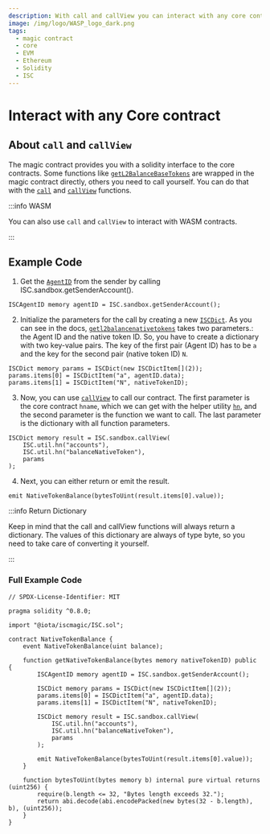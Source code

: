 ```yaml
---
description: With call and callView you can interact with any core contract
image: /img/logo/WASP_logo_dark.png
tags:
  - magic contract
  - core
  - EVM
  - Ethereum
  - Solidity
  - ISC
---
```


# Interact with any Core contract

## About `call` and `callView`

The magic contract provides you with a solidity interface to the core contracts. Some functions like [`getL2BalanceBaseTokens`](../../../../../references/iota-chains/magic-contract/ISCAccounts.md#getl2balancebasetokens) are wrapped in the magic contract directly, others you need to call yourself. You can do that with the [`call`](../../../../../references/iota-chains/magic-contract/ISCSandbox.md#call) and [`callView`](../../../../../references/iota-chains/magic-contract/ISCSandbox.md#callview) functions.

:::info WASM

You can also use `call` and `callView` to interact with WASM contracts.

:::

## Example Code

1. Get the [`AgentID`](../../explanations/how-accounts-work.md) from the sender by calling ISC.sandbox.getSenderAccount().

```solidity
ISCAgentID memory agentID = ISC.sandbox.getSenderAccount();
```

2. Initialize the parameters for the call by creating a new [`ISCDict`](../../../../../references/iota-chains/magic-contract/ISCTypes.md#iscdict). As you can see in the docs, [`getl2balancenativetokens`](../../../../../references/iota-chains/magic-contract/ISCAccounts.md#getl2balancenativetokens) takes two parameters.: the Agent ID and the native token ID. So, you have to create a dictionary with two key-value pairs. The key of the first pair (Agent ID) has to be `a` and the key for the second pair (native token ID) `N`.

```solidity
ISCDict memory params = ISCDict(new ISCDictItem[](2));
params.items[0] = ISCDictItem("a", agentID.data);
params.items[1] = ISCDictItem("N", nativeTokenID);
```

3. Now, you can use [`callView`](../../../../../references/iota-chains/magic-contract/ISCSandbox.md#callview) to call our contract. The first parameter is the core contract `hname`, which we can get with the helper utility [`hn`](../../../../../references/iota-chains/magic-contract/ISCUtil.md#hn), and the second parameter is the function we want to call. The last parameter is the dictionary with all function parameters.

```solidity
ISCDict memory result = ISC.sandbox.callView(
    ISC.util.hn("accounts"),
    ISC.util.hn("balanceNativeToken"),
    params
);
```

4. Next, you can either return or emit the result.

```solidity
emit NativeTokenBalance(bytesToUint(result.items[0].value));
```

:::info Return Dictionary

Keep in mind that the call and callView functions will always return a dictionary. The values of this dictionary are always of type byte, so you need to take care of converting it yourself.

:::

### Full Example Code 

```solidity
// SPDX-License-Identifier: MIT

pragma solidity ^0.8.0;

import "@iota/iscmagic/ISC.sol";

contract NativeTokenBalance {
    event NativeTokenBalance(uint balance);

    function getNativeTokenBalance(bytes memory nativeTokenID) public {
        ISCAgentID memory agentID = ISC.sandbox.getSenderAccount();

        ISCDict memory params = ISCDict(new ISCDictItem[](2));
        params.items[0] = ISCDictItem("a", agentID.data);
        params.items[1] = ISCDictItem("N", nativeTokenID);

        ISCDict memory result = ISC.sandbox.callView(
            ISC.util.hn("accounts"),
            ISC.util.hn("balanceNativeToken"),
            params
        );

        emit NativeTokenBalance(bytesToUint(result.items[0].value));
    }

    function bytesToUint(bytes memory b) internal pure virtual returns (uint256) {
        require(b.length <= 32, "Bytes length exceeds 32.");
        return abi.decode(abi.encodePacked(new bytes(32 - b.length), b), (uint256));
    }
}
```
